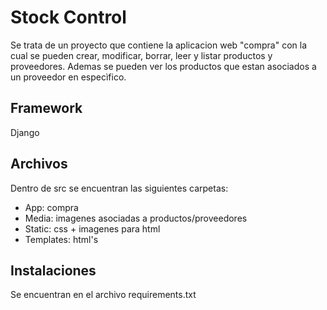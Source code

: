 
# Stock Control

Se trata de un proyecto que contiene la aplicacion web "compra" con la cual se pueden crear, modificar, borrar, leer y listar productos y proveedores. Ademas se pueden ver los productos que estan asociados a un proveedor en especìfico.

## Framework

Django 

## Archivos 

Dentro de src se encuentran las siguientes carpetas:

- App: compra
- Media: imagenes asociadas a productos/proveedores
- Static: css + imagenes para html
- Templates: html's 

## Instalaciones

Se encuentran en el archivo requirements.txt



